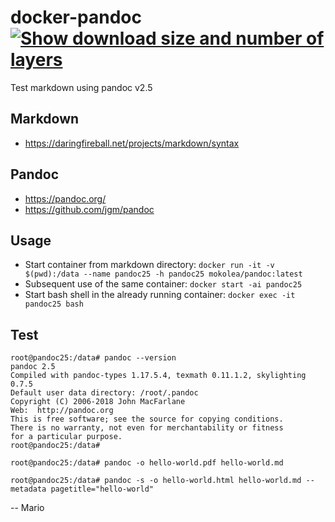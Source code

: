 # docker-pandoc [![Show download size and number of layers](https://images.microbadger.com/badges/image/mokolea/pandoc.svg)](https://cloud.docker.com/u/mokolea/repository/docker/mokolea/pandoc)

Test markdown using pandoc v2.5

## Markdown
 - https://daringfireball.net/projects/markdown/syntax

## Pandoc
 - https://pandoc.org/
 - https://github.com/jgm/pandoc

## Usage
 - Start container from markdown directory: `docker run -it -v $(pwd):/data --name pandoc25 -h pandoc25 mokolea/pandoc:latest`
 - Subsequent use of the same container: `docker start -ai pandoc25`
 - Start bash shell in the already running container: `docker exec -it pandoc25 bash`

## Test
```
root@pandoc25:/data# pandoc --version
pandoc 2.5
Compiled with pandoc-types 1.17.5.4, texmath 0.11.1.2, skylighting 0.7.5
Default user data directory: /root/.pandoc
Copyright (C) 2006-2018 John MacFarlane
Web:  http://pandoc.org
This is free software; see the source for copying conditions.
There is no warranty, not even for merchantability or fitness
for a particular purpose.
root@pandoc25:/data# 

root@pandoc25:/data# pandoc -o hello-world.pdf hello-world.md

root@pandoc25:/data# pandoc -s -o hello-world.html hello-world.md --metadata pagetitle="hello-world"
```

-- Mario
